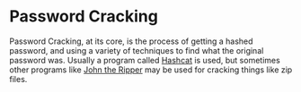 # Password Cracking

Password Cracking, at its core, is the process of getting a hashed password, 
and using a variety of techniques to find what the original password was.
Usually a program called [Hashcat](https://hashcat.net/hashcat/) is used, but sometimes other programs 
like [John the Ripper](https://www.openwall.com/john/) may be used for cracking things like zip files.
